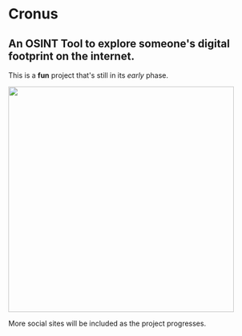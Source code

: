 # Cronus

## An OSINT Tool to explore someone's digital footprint on the internet.

This is a **fun** project that's still in its _early_ phase.

<img src="https://user-images.githubusercontent.com/17888328/166553843-136f1e0e-8d05-4eba-afc9-f1d05445f8c0.png" width="450" height="450"/>

More social sites will be included as the project progresses.
